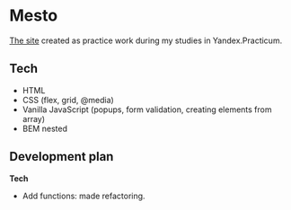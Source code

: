 # Mesto

[The site](https://artem-chumak.github.io/mesto/) created as practice work during my studies in Yandex.Practicum.

## Tech

* HTML
* CSS (flex, grid, @media)
* Vanilla JavaScript (popups, form validation, creating elements from array)
* BEM nested

## Development plan

**Tech**

* Add functions: made refactoring.
